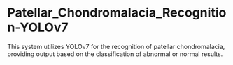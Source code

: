 # Patellar_Chondromalacia_Recognition-YOLOv7
This system utilizes YOLOv7 for the recognition of patellar chondromalacia, providing output based on the classification of abnormal or normal results.
